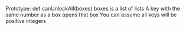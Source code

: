 Prototype: def canUnlockAll(boxes)
boxes is a list of lists
A key with the same number as a box opens that box
You can assume all keys will be positive integers